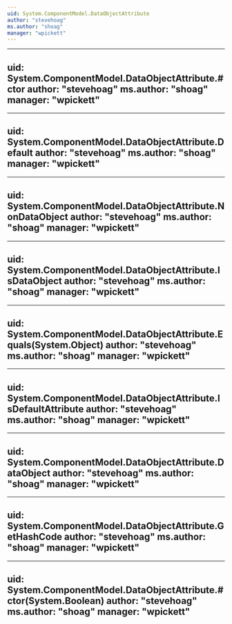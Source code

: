 ```yaml
---
uid: System.ComponentModel.DataObjectAttribute
author: "stevehoag"
ms.author: "shoag"
manager: "wpickett"
---
```


---
uid: System.ComponentModel.DataObjectAttribute.#ctor
author: "stevehoag"
ms.author: "shoag"
manager: "wpickett"
---

---
uid: System.ComponentModel.DataObjectAttribute.Default
author: "stevehoag"
ms.author: "shoag"
manager: "wpickett"
---

---
uid: System.ComponentModel.DataObjectAttribute.NonDataObject
author: "stevehoag"
ms.author: "shoag"
manager: "wpickett"
---

---
uid: System.ComponentModel.DataObjectAttribute.IsDataObject
author: "stevehoag"
ms.author: "shoag"
manager: "wpickett"
---

---
uid: System.ComponentModel.DataObjectAttribute.Equals(System.Object)
author: "stevehoag"
ms.author: "shoag"
manager: "wpickett"
---

---
uid: System.ComponentModel.DataObjectAttribute.IsDefaultAttribute
author: "stevehoag"
ms.author: "shoag"
manager: "wpickett"
---

---
uid: System.ComponentModel.DataObjectAttribute.DataObject
author: "stevehoag"
ms.author: "shoag"
manager: "wpickett"
---

---
uid: System.ComponentModel.DataObjectAttribute.GetHashCode
author: "stevehoag"
ms.author: "shoag"
manager: "wpickett"
---

---
uid: System.ComponentModel.DataObjectAttribute.#ctor(System.Boolean)
author: "stevehoag"
ms.author: "shoag"
manager: "wpickett"
---

